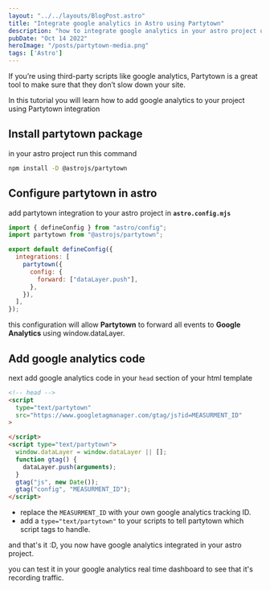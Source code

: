 ```yaml
---
layout: "../../layouts/BlogPost.astro"
title: "Integrate google analytics in Astro using Partytown"
description: "how to integrate google analytics in your astro project using partytown integration."
pubDate: "Oct 14 2022"
heroImage: "/posts/partytown-media.png"
tags: ['Astro']
--- 
```


If you’re using third-party scripts like google analytics, Partytown is a great tool to make sure that they don’t slow down your site.

In this tutorial you will learn how to add google analytics to your project using Partytown integration

## Install partytown package

in your astro project run this command

```bash
npm install -D @astrojs/partytown
```

## Configure partytown in astro

add partytown integration to your astro project in <code>**astro.config.mjs**</code>

```javascript
import { defineConfig } from "astro/config";
import partytown from "@astrojs/partytown";

export default defineConfig({
  integrations: [
    partytown({
      config: {
        forward: ["dataLayer.push"],
      },
    }),
  ],
});
```

this configuration will allow **Partytown** to forward all events to **Google Analytics** using window.dataLayer.

## Add google analytics code

next add google analytics code in your <code>head</code> section of your html template

```html
<!-- head -->
<script
  type="text/partytown"
  src="https://www.googletagmanager.com/gtag/js?id=MEASURMENT_ID"
>

</script>
<script type="text/partytown">
  window.dataLayer = window.dataLayer || [];
  function gtag() {
    dataLayer.push(arguments);
  }
  gtag("js", new Date());
  gtag("config", "MEASURMENT_ID");
</script>
```
- replace the <code>MEASURMENT_ID</code> with your own google analytics tracking ID.
- add a <code>type="text/partytown"</code> to your scripts to tell partytown which script tags to handle.

and that's it :D,  you now have google analytics integrated in your astro project.

you can test it in your google analytics real time dashboard to see that it's recording traffic.



